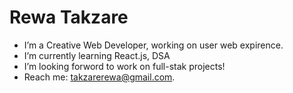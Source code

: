 # Rewa Takzare
-  I’m a Creative Web Developer, working on user web expirence.  
-  I’m currently learning React.js, DSA
-  I’m looking forword to work on full-stak projects!
-  Reach me: takzarerewa@gmail.com.
